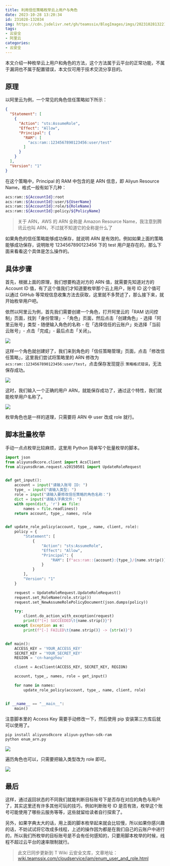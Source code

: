 ```yaml
---
title: 利用信任策略枚举云上用户与角色
date: 2023-10-28 13:20:34
id: 231028-132034
img: https://cdn.jsdelivr.net/gh/teamssix/BlogImages/imgs/202310281322131.png
tags:
- 云安全
- 阿里云
categories:
- 云安全
---
```


本文介绍一种枚举云上用户和角色的方法，这个方法属于云平台的正常功能，不属于漏洞也不属于配置错误，本文仅可用于技术交流分享目的。

## 原理

以阿里云为例，一个常见的角色信任策略如下所示：

```json
{
  "Statement": [
    {
      "Action": "sts:AssumeRole",
      "Effect": "Allow",
      "Principal": {
        "RAM": [
          "acs:ram::1234567890123456:user/test"
        ]
      }
    }
  ],
  "Version": "1"
}
```

在这个策略中，Principal 的 RAM 中包含的是 ARN 信息，即 Aliyun Resource Name，格式一般有如下几种：

```bash
acs:ram::${AccountId}:root
acs:ram::${AccountId}:user/${UserName}
acs:ram::${AccountId}:role/${RoleName}
acs:ram::${AccountId}:policy/${PolicyName}
```

> 关于 ARN，AWS 的 ARN 全称是 Amazon Resource Name，我注意到腾讯云也叫 ARN，不过就不知道它的全称是什么了

如果角色的信任策略能够成功保存，就说明 ARN 是有效的。例如如果上面的策略能够成功保存，说明账号 1234567890123456 下的 test 用户是存在的，那么下面来看看这个具体是怎么操作的。

## 具体步骤

首先，根据上面的原理，我们想要构造对方的 ARN 值，就需要先知道对方的 Account ID 值，有了这个值我们才知道要枚举那个云上用户，账号 ID 这个值可以通过 GitHub 等常规信息收集方法去获取，这里就不多赘述了，那么接下来，就开始枚举用户吧。

依然以阿里云为例，首先我们需要创建一个角色，打开阿里云的「RAM 访问控制」页面，找到「身份管理」-「角色」页面，然后点击「创建角色」- 选择「阿里云账号」类型 - 随便输入角色的名称 - 在「选择信任的云账户」处选择「当前云账号」- 点击「完成」- 最后点击「关闭」。

![](https://cdn.jsdelivr.net/gh/teamssix/BlogImages/imgs/202310281321658.png)

这样一个角色就创建好了，我们来到角色的「信任策略管理」页面，点击「修改信任策略」，这里我们尝试将策略里的 ARN 修改为 `acs:ram::1234567890123456:user/test`，点击保存发现提示 `策略格式错误`，无法保存成功。

![](https://cdn.jsdelivr.net/gh/teamssix/BlogImages/imgs/202310281322532.png)

这时，我们输入一个正确的用户 ARN，就能保存成功了，通过这个特性，我们就能枚举用户名称了。

![](https://cdn.jsdelivr.net/gh/teamssix/BlogImages/imgs/202310281322645.png)

枚举角色也是一样的道理，只需要将 ARN 中 user 改成 role 就行。

## 脚本批量枚举

手动一点点枚举比较麻烦，这里用 Python 简单写个批量枚举的脚本。

```python
import json
from aliyunsdkcore.client import AcsClient
from aliyunsdkram.request.v20150501 import UpdateRoleRequest


def get_input():
    account = input("请输入账号 ID: ")
    type_ = input("请输入类型: ")
    role = input("请输入要修改信任策略的角色名称：")
    dict = input("请输入字典文件: ")
    with open(dict, 'r') as file:
        names = file.readlines()
    return account, type_, names, role


def update_role_policy(account, type_, name, client, role):
    policy = {
        "Statement": [
            {
                "Action": "sts:AssumeRole",
                "Effect": "Allow",
                "Principal": {
                    "RAM": [f"acs:ram::{account}:{type_}/{name.strip()}"]
                }
            }
        ],
        "Version": "1"
    }

    request = UpdateRoleRequest.UpdateRoleRequest()
    request.set_RoleName(role.strip())
    request.set_NewAssumeRolePolicyDocument(json.dumps(policy))

    try:
        client.do_action_with_exception(request)
        print(f"[+] SUCCEEDED\t{name.strip()}")
    except Exception as e:
        print(f"[-] FAILED\t{name.strip()} -> {str(e)}")


def main():
    ACCESS_KEY = 'YOUR_ACCESS_KEY'
    SECRET_KEY = 'YOUR_SECRET_KEY'
    REGION = 'cn-hangzhou'

    client = AcsClient(ACCESS_KEY, SECRET_KEY, REGION)

    account, type_, names, role = get_input()

    for name in names:
        update_role_policy(account, type_, name, client, role)


if __name__ == "__main__":
    main()
```

注意脚本里的 Access Key 需要手动修改一下，然后使用 pip 安装第三方库后就可以使用了。

```bash
pip install aliyunsdkcore aliyun-python-sdk-ram
python enum_arn.py
```

![](https://cdn.jsdelivr.net/gh/teamssix/BlogImages/imgs/202310281322131.png)

遍历角色也可以，只需要把输入类型改为 role 即可。

![](https://cdn.jsdelivr.net/gh/teamssix/BlogImages/imgs/202310281322312.png)

## 最后

这样，通过返回状态的不同我们就能判断目标账号下是否存在对应的角色与用户了，其实这里还有许多其他可玩的技巧，例如判断账号 ID 是否有效，枚举这个账号可能使用了哪些云服务等等，这些就留给读者自行探索了。

另外，如果字典太大的话，用上面的脚本枚举起来就会比较慢，所以如果你感兴趣的话，不妨试试将它改成多线程，上述的操作因为都是在我们自己的云账户中进行的，所以我们所枚举的目标账号是不会有任何感知的，只要用脚本枚举的时候，线程不超过云平台的速率限制就行。

> 此文已同步更新到 T Wiki 云安全文库，文章地址：[wiki.teamssix.com/cloudservice/iam/enum_user_and_role.html](https://wiki.teamssix.com/cloudservice/iam/enum_user_and_role.html)